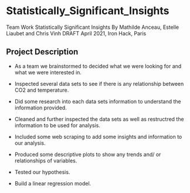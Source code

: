 # Statistically_Significant_Insights
Team Work Statistically Significant Insights
By Mathilde Anceau, Estelle Liaubet and Chris Vinh
DRAFT April 2021, Iron Hack, Paris


## Project Description
- As a team we brainstormed to decided what we were looking for and what we were interested in. 
- Inspected several data sets to see if there is any relationship between CO2 and temperature.
- Did some research into each data sets information to understand the information provided.
- Cleaned and further inspected the data sets as well as restructred the information to be used for analysis.
- Included some web scraping to add some insights and information to our analysis.

- Produced some descriptive plots to show any trends and/ or relationships of variables.
- Tested our hypothesis.
- Build a linear regression model.



